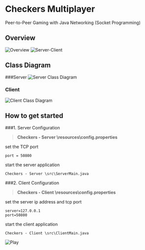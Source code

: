 # Checkers Multiplayer
Peer-to-Peer Gaming with Java Networking (Socket Programming)

## Overview
![Overview](https://github.com/tk-codes/checkers/blob/master/Documentation/overview.png)
![Server-Client](https://github.com/tk-codes/checkers/blob/master/Documentation/server_client.PNG)

## Class Diagram
###Server
![Server Class Diagram](https://github.com/tk-codes/checkers/blob/master/Checkers%20-%20Server/doc/ServerSide.png)

### Client
![Client Class Diagram](https://github.com/tk-codes/checkers/blob/master/Checkers%20-%20Client/doc/ClientSide.png)

## How to get started
###1. Server Configuration

> **Checkers - Server \resources\config.properties**

set the TCP port
```
port = 50800
```

start the server application
```
Checkers - Server \src\ServerMain.java
```

###2. Client Configuration

> **Checkers - Client \resources\config.properties**

set the server ip address and tcp port
```
server=127.0.0.1
port=50800
```

start the client application
```
Checkers - Client \src\ClientMain.java
```
![Play](https://github.com/tk-codes/checkers/blob/master/Documentation/play.PNG)

